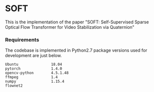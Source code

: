 # SOFT
This is the implementation of the paper "SOFT: Self-Supervised Sparse Optical Flow Transformer for Video Stabilization via Quaternion"
### Requirements
The codebase is implemented in Python2.7 package versions used for development are just below.
```
Ubuntu               18.04
pytorch              1.4.0
opencv-python        4.5.1.48
ffmpeg               1.4
numpy                1.15.4
flownet2
